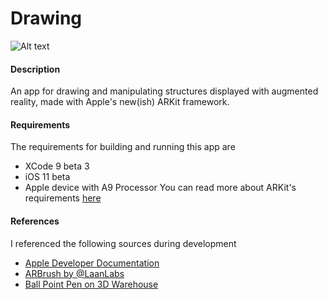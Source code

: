 # Drawing

![Alt text](http://imgur.com/a/fmTwj)

#### Description
An app for drawing and manipulating structures displayed with augmented reality, made with Apple's new(ish) ARKit framework.

#### Requirements
The requirements for building and running this app are
* XCode 9 beta 3
* iOS 11 beta
* Apple device with A9 Processor
You can read more about ARKit's requirements [here](https://developer.apple.com/arkit/)

#### References
I referenced the following sources during development
* [Apple Developer Documentation](https://developer.apple.com/documentation)
* [ARBrush by @LaanLabs](https://github.com/laanlabs/ARBrush)
* [Ball Point Pen on 3D Warehouse](https://3dwarehouse.sketchup.com/model/u33569933-54a6-4d7a-b2d5-d99ecb839c63/Ball-Point-Pen)
